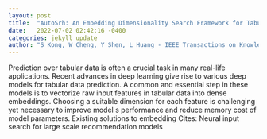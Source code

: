```yaml
---
layout: post
title:  "AutoSrh: An Embedding Dimensionality Search Framework for Tabular Data Prediction"
date:   2022-07-02 02:42:16 -0400
categories: jekyll update
author: "S Kong, W Cheng, Y Shen, L Huang - IEEE Transactions on Knowledge and Data , 2022"
---
```

Prediction over tabular data is often a crucial task in many real-life applications. Recent advances in deep learning give rise to various deep models for tabular data prediction. A common and essential step in these models is to vectorize raw input features in tabular data into dense embeddings. Choosing a suitable dimension for each feature is challenging yet necessary to improve model s performance and reduce memory cost of model parameters. Existing solutions to embedding  Cites: Neural input search for large scale recommendation models